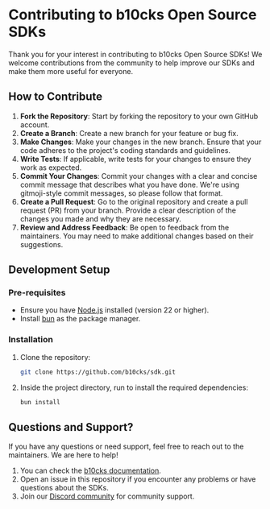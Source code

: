 # Contributing to b10cks Open Source SDKs

Thank you for your interest in contributing to b10cks Open Source SDKs! We welcome contributions from the community to help improve our SDKs and make them more useful for everyone.

## How to Contribute

1. **Fork the Repository**: Start by forking the repository to your own GitHub account.
2. **Create a Branch**: Create a new branch for your feature or bug fix.
3. **Make Changes**: Make your changes in the new branch. Ensure that your code adheres to the project's coding standards and guidelines.
4. **Write Tests**: If applicable, write tests for your changes to ensure they work as expected.
5. **Commit Your Changes**: Commit your changes with a clear and concise commit message that describes what you have done. We're using gitmoji-style commit messages, so please follow that format.
6. **Create a Pull Request**: Go to the original repository and create a pull request (PR) from your branch. Provide a clear description of the changes you made and why they are necessary.
7. **Review and Address Feedback**: Be open to feedback from the maintainers. You may need to make additional changes based on their suggestions.

## Development Setup

### Pre-requisites

- Ensure you have [Node.js](https://nodejs.org/) installed (version 22 or higher).
- Install [bun](https://bun.sh/) as the package manager.

### Installation

1. Clone the repository:
    ```bash
    git clone https://github.com/b10cks/sdk.git
    ```
2. Inside the project directory, run to install the required dependencies:
    ```bash
    bun install
    ```
   
## Questions and Support?

If you have any questions or need support, feel free to reach out to the maintainers. We are here to help!
1. You can check the [b10cks documentation](https://docs.b10cks.com/).
2. Open an issue in this repository if you encounter any problems or have questions about the SDKs.
3. Join our [Discord community](https://discord.gg/coders_cantina) for community support.